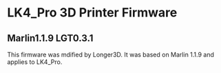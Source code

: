 # LK4_Pro 3D Printer Firmware
## Marlin1.1.9 LGT0.3.1
This firmware was mdified by Longer3D. It was based on Marlin 1.1.9 and applies to LK4_Pro.

